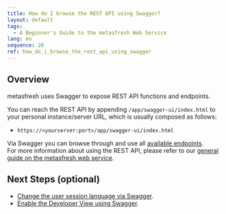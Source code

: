 ```yaml
---
title: How do I browse the REST API using Swagger?
layout: default
tags:
  - A Beginner's Guide to the metasfresh Web Service
lang: en
sequence: 20
ref: how_do_i_browse_the_rest_api_using_swagger
---
```


## Overview
metasfresh uses Swagger to expose REST API functions and endpoints.

You can reach the REST API by appending `/app/swagger-ui/index.html` to your personal instance/server URL, which is usually composed as follows:
- `https://<yourserver:port>/app/swagger-ui/index.html`

Via Swagger you can browse through and use all [available endpoints](../../pages/rest_api/index_en).<br>
For more information about using the REST API, please refer to our [general guide on the metasfresh web service](General_info_REST_API).

## Next Steps (optional)
- [Change the user session language via Swagger](set_user_session_language_via_swagger).
- [Enable the Developer View using Swagger](enable_developer_view_via_Swagger).

